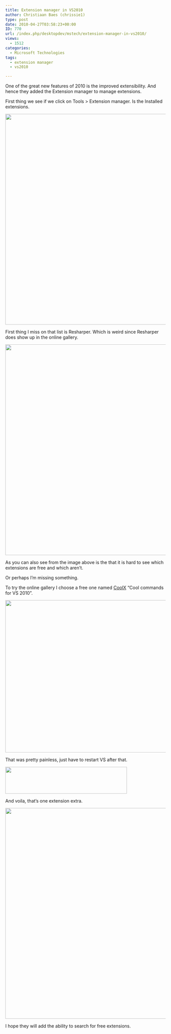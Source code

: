 ```yaml
---
title: Extension manager in VS2010
author: Christiaan Baes (chrissie1)
type: post
date: 2010-04-27T03:58:23+00:00
ID: 770
url: /index.php/desktopdev/mstech/extension-manager-in-vs2010/
views:
  - 1512
categories:
  - Microsoft Technologies
tags:
  - extension manager
  - vs2010

---
```

One of the great new features of 2010 is the improved extensibility. And hence they added the Extension manager to manage extensions.

First thing we see if we click on Tools > Extension manager. Is the Installed extensions.

<div class="image_block">
  <img src="/wp-content/uploads/blogs/DesktopDev/Extensions/extension1.png" alt="" title="" width="955" height="660" />
</div>

First thing I miss on that list is Resharper. Which is weird since Resharper does show up in the online gallery.

<div class="image_block">
  <img src="/wp-content/uploads/blogs/DesktopDev/Extensions/extension2.png" alt="" title="" width="955" height="660" />
</div>

<span class="MT_red">As you can also see from the image above is the that it is hard to see which extensions are free and which aren&#8217;t. </span>

Or perhaps I&#8217;m missing something.

To try the online gallery I choose a free one named [CoolX][1] &#8220;Cool commands for VS 2010&#8221;. 

<div class="image_block">
  <img src="/wp-content/uploads/blogs/DesktopDev/Extensions/extension3.png" alt="" title="" width="510" height="477" />
</div>

That was pretty painless, just have to restart VS after that.

<div class="image_block">
  <img src="/wp-content/uploads/blogs/DesktopDev/Extensions/extension5.png" alt="" title="" width="382" height="84" />
</div>

And voila, that&#8217;s one extension extra.

<div class="image_block">
  <img src="/wp-content/uploads/blogs/DesktopDev/Extensions/extension4.png" alt="" title="" width="955" height="660" />
</div>

I hope they will add the ability to search for free extensions.

 [1]: http://coolcommands.net